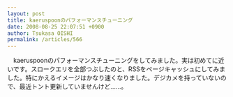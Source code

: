 ```yaml
---
layout: post
title: kaeruspoonのパフォーマンスチューニング
date: 2008-08-25 22:07:51 +0900
author: Tsukasa OISHI
permalink: /articles/566
---
```


　kaeruspoonのパフォーマンスチューニングをしてみました。実は初めてに近いです。スロークエリを全部つぶしたのと、RSSをページキャッシュにしてみました。特にかえるイメージはかなり速くなりました。デジカメを持っていないので、最近トント更新していませんけど……。

